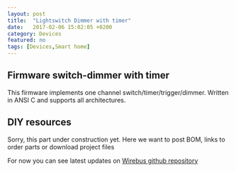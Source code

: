 ```yaml
---
layout: post
title:  "Lightswitch Dimmer with timer"
date:   2017-02-06 15:02:05 +0200
category: Devices
featured: no
tags: [Devices,Smart home]
---
```


## Firmware switch-dimmer with timer 
This firmware implements one channel switch/timer/trigger/dimmer. Written in ANSI C and supports all architectures.



## DIY resources

Sorry, this part under construction yet. Here we want to post BOM, links to order parts or download project files 

For now you can see latest updates on  [Wirebus github repository](https://github.com/vt77/wirebus)


